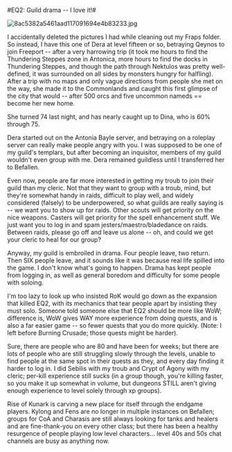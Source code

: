 #EQ2: Guild drama -- I love it!#

![8ac5382a5461aad117091694e4b83233.jpg](http://westkarana.com/wp-content/uploads/2007/12/8ac5382a5461aad117091694e4b83233.jpg)

I accidentally deleted the pictures I had while cleaning out my Fraps folder. So instead, I have this one of Dera at level fifteen or so, betraying Qeynos to join Freeport -- after a very harrowing trip (it took me hours to find the Thundering Steppes zone in Antonica, more hours to find the docks in Thundering Steppes, and though the path through Nektulos was pretty well-defined, it was surrounded on all sides by monsters hungry for halfling). After a trip with no maps and only vague directions from people she met on the way, she made it to the Commonlands and caught this first glimpse of the city that would -- after 500 orcs and five uncommon nameds == become her new home.

She turned 74 last night, and has nearly caught up to Dina, who is 60% through 75.

Dera started out on the Antonia Bayle server, and betraying on a roleplay server can really make people angry with you. I was supposed to be one of my guild's templars, but after becoming an inquisitor, members of my guild wouldn't even group with me. Dera remained guildless until I transferred her to Befallen.

Even now, people are far more interested in getting my troub to join their guild than my cleric. Not that they want to group with a troub, mind, but they're somewhat handy in raids, difficult to play well, and widely considered (falsely) to be underpowered, so what guilds are really saying is -- we want you to show up for raids. Other scouts will get priority on the nice weapons. Casters will get priority for the spell enhancement stuff. We just want you to log in and spam jesters/maestro/bladedance on raids. Between raids, please go off and leave us alone -- oh, and could we get your cleric to heal for our group?

Anyway, my guild is embroiled in drama. Four people leave, two return. Then SIX people leave, and it sounds like it was because real life spilled into the game. I don't know what's going to happen. Drama has kept people from logging in, as well as general boredom and difficulty for some people with soloing.

I'm too lazy to look up who insisted RoK would go down as the expansion that killed EQ2, with its mechanics that tear people apart by insisting they must solo. Someone told someone else that EQ2 should be more like WoW; difference is, WoW gives WAY more experience from doing quests, and is also a far easier game -- so fewer quests that you do more quickly. (Note: I left before Burning Crusade; those quests might be harder).

Sure, there are people who are 80 and have been for weeks; but there are lots of people who are still struggling slowly through the levels, unable to find people at the same spot in their quests as they, and every day finding it harder to log in. I did Sebilis with my troub and Crypt of Agony with my cleric; per-kill experience still sucks (in a group though, you're killing faster, so you make it up somewhat in volume, but dungeons STILL aren't giving enough experience to level solely through xp groups).

Rise of Kunark is carving a new place for itself through the endgame players. Kylong and Fens are no longer in multiple instances on Befallen; groups for CoA and Charasis are still always looking for tanks and healers and are fine-thank-you on every other class; but there has been a healthy resurgence of people playing low level characters... level 40s and 50s chat channels are busy as anything now.


